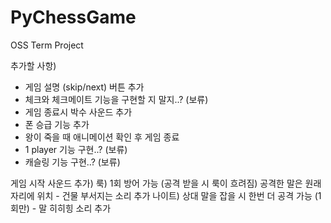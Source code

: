 # PyChessGame
OSS Term Project

추가할 사항)
- 게임 설명 (skip/next) 버튼 추가
- 체크와 체크메이트 기능을 구현할 지 말지..? (보류)
- 게임 종료시 박수 사운드 추가
- 폰 승급 기능 추가
- 왕이 죽을 때 애니메이션 확인 후 게임 종료
- 1 player 기능 구현..? (보류)
- 캐슬링 기능 구현..? (보류)
  
게임 시작 사운드 추가) 
룩) 1회 방어 가능 (공격 받을 시 룩이 흐려짐) 공격한 말은 원래 자리에 위치 - 건물 부서지는 소리 추가
나이트) 상대 말을 잡을 시 한번 더 공격 가능 (1회만) - 말 히히힝 소리 추가
